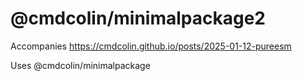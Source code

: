 # @cmdcolin/minimalpackage2

Accompanies https://cmdcolin.github.io/posts/2025-01-12-pureesm

Uses @cmdcolin/minimalpackage
